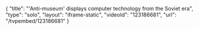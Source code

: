 {
    "title": "'Anti-museum' displays computer technology from the Soviet era",
    "type": "solo",
    "layout": "iframe-static",
    "videoId": "123186681",
    "url": "\/tvpembed\/123186681"
}